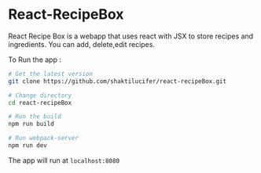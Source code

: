 # React-RecipeBox

React Recipe Box is a webapp that uses react with JSX to store recipes and ingredients.
You can add, delete,edit recipes. 

To Run the app :
```bash
# Get the latest version
git clone https://github.com/shaktilucifer/react-recipeBox.git

# Change directory
cd react-recipeBox

# Run the build
npm run build

# Run webpack-server
npm run dev 
```

The app will run at `localhost:8080`
